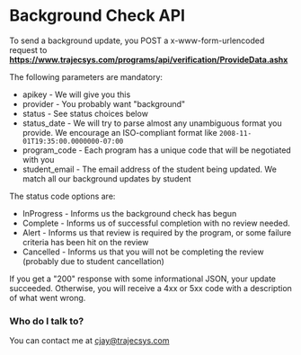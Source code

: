 # Background Check API #

To send a background update, you POST a x-www-form-urlencoded request to **https://www.trajecsys.com/programs/api/verification/ProvideData.ashx**

The following parameters are mandatory:

* apikey - We will give you this
* provider - You probably want "background"
* status - See status choices below
* status_date - We will try to parse almost any unambiguous format you provide.  We encourage an ISO-compliant format like `2008-11-01T19:35:00.0000000-07:00`
* program_code - Each program has a unique code that will be negotiated with you
* student_email - The email address of the student being updated.  We match all our background updates by student

The status code options are:

* InProgress - Informs us the background check has begun
* Complete - Informs us of successful completion with no review needed.
* Alert - Informs us that review is required by the program, or some failure criteria has been hit on the review
* Cancelled - Informs us that you will not be completing the review (probably due to student cancellation)

If you get a "200" response with some informational JSON, your update succeeded.  Otherwise, you will receive a 4xx or 5xx code with a description of what went wrong.

### Who do I talk to? ###

You can contact me at cjay@trajecsys.com